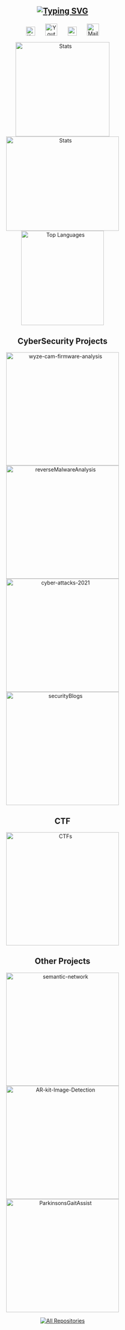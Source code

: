 <h2 align="center">

[![Typing SVG](https://readme-typing-svg.herokuapp.com?font=Times+Fatface&color=%23FF7700&size=40&center=true&vCenter=true&lines=Samridha+Murali)](https://git.io/typing-svg)
</h2>
<!-- About me -->

<!-- Social icons section -->
<p align="center">
  <a href="https://www.linkedin.com/in/m-samridha/"><img width="24px" alt="Ko-fi" title="Linked In" src="https://upload.wikimedia.org/wikipedia/commons/thumb/c/ca/LinkedIn_logo_initials.png/768px-LinkedIn_logo_initials.png"/></a>
  &#8287;&#8287;&#8287;&#8287;&#8287;
  <a href="https://www.youtube.com/@msamridha1604"><img width="32px" alt="Youtube" title="Youtube" src="https://i.imgur.com/qiXu7b2.png"/></a>
  &#8287;&#8287;&#8287;&#8287;&#8287;
  <a href="https://www.instagram.com/msamridha/?hl=en" alt="Instagram"><img width="24px" src="https://i.imgur.com/M6yBwxS.png"/></a>
  &#8287;&#8287;&#8287;&#8287;&#8287;
  <a href="msamridha16@gmail.com"><img width="32px" alt="Mail ID" title="Mail ID" src="https://download.logo.wine/logo/Gmail/Gmail-Logo.wine.png"/></a>
</p>

<!-- Language and stats -->
<p align="center">
    <a href="https://github.com/msam13"><img width="250" height="250" src="https://github-readme-streak-stats.herokuapp.com/?user=msam13&count_private=true&theme=dark" alt="Stats"></a> 
    <a href="https://github.com/msam13"><img width="300" height="250" src="https://github-readme-stats.vercel.app/api?username=msam13&count_private=true&theme=dark" alt="Stats"></a>
    <a href="https://github.com/msam13"><img img width="220" height="250" src="https://github-readme-stats.vercel.app/api/top-langs/?username=msam13&layout=compact&count_private=true&theme=dark" alt="Top Languages"></a>
</p>

<h2 align="center">
CyberSecurity Projects
</h2>

<!-- Repo info cards - https://github.com/anuraghazra/github-readme-stats -->
<!-- Small repo cards (fork) - https://github.com/DenverCoder1/github-readme-stats -->
<p align="center">
    <a href="https://github.com/msam13/wyze-cam-firmware-analysis"><img width="300" src="https://github-readme-stats.vercel.app/api/pin/?username=msam13&repo=wyze-cam-firmware-analysis&theme=react&bg_color=151515&title_color=0484FF&icon_color=E38C2D&text_color=FFFFFF&hide_border=true&show_icons=false" alt="wyze-cam-firmware-analysis"></a>
    <a href="https://github.com/msam13/reverseMalwareAnalysis"><img width="300" src="https://github-readme-stats.vercel.app/api/pin/?username=msam13&repo=reverseMalwareAnalysis&theme=react&bg_color=151515&title_color=0484FF&icon_color=E38C2D&text_color=FFFFFF&hide_border=true&show_icons=false" alt="reverseMalwareAnalysis"></a>
    <a href="https://github.com/msam13/cyber-attacks-2021"><img width="300" src="https://github-readme-stats.vercel.app/api/pin/?username=msam13&repo=cyber-attacks-2021&theme=react&bg_color=151515&title_color=0484FF&icon_color=E38C2D&text_color=FFFFFF&hide_border=true&show_icons=false" alt="cyber-attacks-2021"></a>
    <a href="https://github.com/msam13/securityBlogs"><img width="300" src="https://github-readme-stats.vercel.app/api/pin/?username=msam13&repo=securityBlogs&theme=react&bg_color=151515&title_color=0484FF&icon_color=E38C2D&text_color=FFFFFF&hide_border=true&show_icons=false" alt="securityBlogs"></a>
</p>



<h2 align="center">
  CTF
</h2>
<p align="center">
    <a href="https://github.com/msam13/CTFs"><img width="300" src="https://github-readme-stats.vercel.app/api/pin/?username=msam13&repo=CTFs&theme=react&bg_color=151515&title_color=0484FF&icon_color=E38C2D&text_color=FFFFFF&hide_border=true&show_icons=false" alt="CTFs"></a>
</p>


<h2 align="center">
Other Projects
</h2>
<p align="center">
       <a href="https://github.com/msam13/semantic-network"><img width="300" src="https://github-readme-stats.vercel.app/api/pin/?username=msam13&repo=semantic-network&theme=react&bg_color=151515&title_color=0484FF&icon_color=E38C2D&text_color=FFFFFF&hide_border=true&show_icons=false" alt="semantic-network"></a>
       <a href="https://github.com/msam13/AR-kit-Image-Detection"><img width="300" src="https://github-readme-stats.vercel.app/api/pin/?username=msam13&repo=AR-kit-Image-Detection&theme=react&bg_color=151515&title_color=0484FF&icon_color=E38C2D&text_color=FFFFFF&hide_border=true&show_icons=false" alt="AR-kit-Image-Detection"></a>
        <a href="https://github.com/msam13/TwitterFakeID-Detection"><img width="300" src="https://github-readme-stats.vercel.app/api/pin/?username=msam13&repo=TwitterFakeID-Detection&theme=react&bg_color=151515&title_color=0484FF&icon_color=E38C2D&text_color=FFFFFF&hide_border=true&show_icons=false" alt="ParkinsonsGaitAssist"></a>
</p>

<!-- All repos link -->
<p align="center">
    <a href="https://github.com/msam13?tab=repositories"><img alt="All Repositories" title="All Repositories" src="https://custom-icon-badges.herokuapp.com/badge/-All%20Repos-2962FF?style=for-the-badge&logoColor=white&logo=repo"/></a>
</p>
